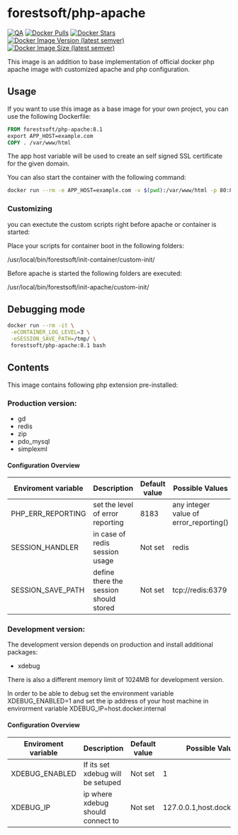 # forestsoft/php-apache
[![QA](https://github.com/ForestsoftGmbH/docker-apache-php/actions/workflows/build.yaml/badge.svg)](https://github.com/ForestsoftGmbH/docker-apache-php/actions/workflows/build.yaml)
[![Docker Pulls](https://img.shields.io/docker/pulls/forestsoft/php-apache.svg)](https://hub.docker.com/r/forestsoft/php-apache/)
[![Docker Stars](https://img.shields.io/docker/stars/forestsoft/php-apache.svg)](https://hub.docker.com/r/forestsoft/php-apache/)
[![Docker Image Version (latest semver)](https://img.shields.io/docker/v/forestsoft/php-apache?sort=semver)](https://hub.docker.com/r/forestsoft/php-apache/)
[![Docker Image Size (latest semver)](https://img.shields.io/docker/image-size/forestsoft/php-apache?sort=semver)](https://hub.docker.com/r/forestsoft/php-apache/)

This image is an addition to base implementation of official docker php apache image with 
customized apache and php configuration.

## Usage

If you want to use this image as a base image for your own project, you can use the following Dockerfile:

```Dockerfile
FROM forestsoft/php-apache:8.1
export APP_HOST=example.com
COPY . /var/www/html
```

The app host variable will be used to create an self signed SSL certificate for the given domain.

You can also start the container with the following command:

```bash
docker run --rm -e APP_HOST=example.com -v $(pwd):/var/www/html -p 80:80 -p 443:443 forestsoft/php-apache:8.1
```
### Customizing

you can exectute the custom scripts right before apache or container is started:

Place your scripts for container boot in the following folders:

/usr/local/bin/forestsoft/init-container/custom-init/


Before apache is started the following folders are executed:

/usr/local/bin/forestsoft/init-apache/custom-init/

## Debugging mode
```bash
docker run --rm -it \
 -eCONTAINER_LOG_LEVEL=3 \
 -eSESSION_SAVE_PATH=/tmp/ \
 forestsoft/php-apache:8.1 bash
```

## Contents

This image contains following php extension pre-installed:

### Production version:
- gd
- redis
- zip
- pdo_mysql
- simplexml

#### Configuration Overview

| Enviroment variable      | Description                            | Default value | Possible Values                              |
| ------------------------ | ---------------------------------      | ------------- | ---------------                              | 
| PHP_ERR_REPORTING        | set the level of error reporting       |   8183        | any integer value of error_reporting()      | 
| SESSION_HANDLER          | in case of redis session usage         |   Not set     | redis                                        | 
| SESSION_SAVE_PATH        | define there the session should stored |   Not set     | tcp://redis:6379                             | 

### Development version:
The development version depends on production and install additional packages:

- xdebug

There is also a different memory limit of 1024MB for development version.

In order to be able to debug set the environment variable XDEBUG_ENABLED=1 and set the ip address of your host machine in envirorment variable XDEBUG_IP=host.docker.internal

#### Configuration Overview

| Enviroment variable      | Description                            | Default value | Possible Values                              |
| ------------------------ | ---------------------------------      | ------------- | ---------------                              | 
| XDEBUG_ENABLED           | If its set xdebug will be setuped      |   Not set     | 1                                            | 
| XDEBUG_IP                | ip where xdebug should connect to      |   Not set     | 127.0.0.1,host.docker.internal               | 

 